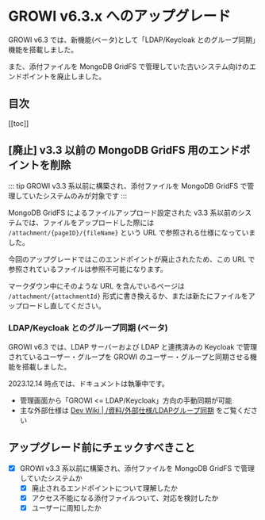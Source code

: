 # GROWI v6.3.x へのアップグレード

GROWI v6.3 では、新機能(ベータ)として「LDAP/Keycloak とのグループ同期」機能を搭載しました。

<ContextualBlock context="docs-growi-org">

また、添付ファイルを MongoDB GridFS で管理していた古いシステム向けのエンドポイントを廃止しました。

</ContextualBlock>

## 目次

[[toc]]

<ContextualBlock context="docs-growi-org">

## [廃止] v3.3 以前の MongoDB GridFS 用のエンドポイントを削除

::: tip
GROWI v3.3 系以前に構築され、添付ファイルを MongoDB GridFS で管理していたシステムのみが対象です
:::

MongoDB GridFS によるファイルアップロード設定された v3.3 系以前のシステムでは、ファイルをアップロードした際には `/attachment/{pageID}/{fileName}` という URL で参照される仕様になっていました。

今回のアップグレードではこのエンドポイントが廃止されたため、この URL で参照されているファイルは参照不可能になります。

マークダウン中にそのような URL を含んでいるページは `/attachment/{attachmentId}` 形式に書き換えるか、または新たにファイルをアップロードし直してください。

</ContextualBlock>

### LDAP/Keycloak とのグループ同期 (ベータ)

GROWI v6.3 では、LDAP サーバーおよび LDAP と連携済みの Keycloak で管理されているユーザー・グループを GROWI のユーザー・グループと同期させる機能を搭載しました。

2023.12.14 時点では、ドキュメントは執筆中です。

- 管理画面から「GROWI <= LDAP/Keycloak」方向の手動同期が可能
- 主な外部仕様は [Dev Wiki | /資料/外部仕様/LDAPグループ同期](https://dev.growi.org/646d5637019e02272a42cf86) をご覧ください


## アップグレード前にチェックすべきこと

- [x] GROWI v3.3 系以前に構築され、添付ファイルを MongoDB GridFS で管理していたシステムか
  - [x] 廃止されるエンドポイントについて理解したか
  - [x] アクセス不能になる添付ファイルついて、対応を検討したか
  - [x] ユーザーに周知したか
